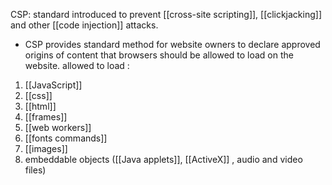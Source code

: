CSP: standard introduced to prevent [[cross-site scripting]], [[clickjacking]] and other [[code injection]] attacks.
- CSP provides standard method for website owners to declare approved origins of content that browsers should be allowed to load on the website.
allowed to load :
1. [[JavaScript]]
2. [[css]]
3. [[html]]
4. [[frames]]
5. [[web workers]]
6. [[fonts commands]]
7. [[images]]
8. embeddable objects ([[Java applets]], [[ActiveX]] , audio and video files)